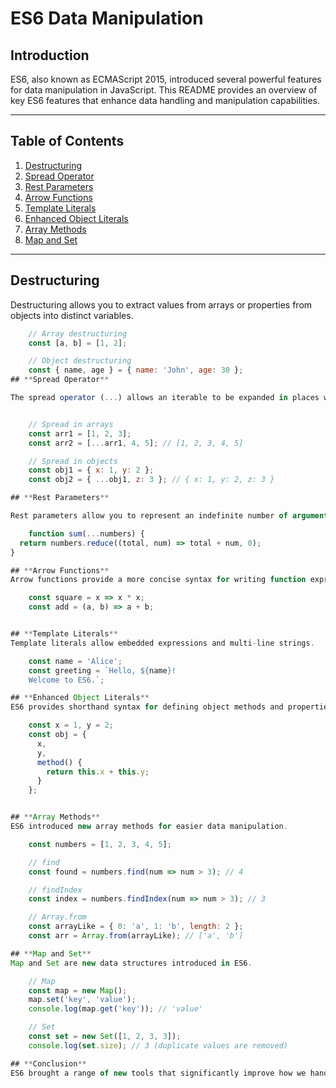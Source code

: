 # **ES6 Data Manipulation**

## **Introduction**
ES6, also known as ECMAScript 2015, introduced several powerful features for data manipulation in JavaScript. This README provides an overview of key ES6 features that enhance data handling and manipulation capabilities.

---

## **Table of Contents**
1. [Destructuring](#destructuring)
2. [Spread Operator](#spread-operator)
3. [Rest Parameters](#rest-parameters)
4. [Arrow Functions](#arrow-functions)
5. [Template Literals](#template-literals)
6. [Enhanced Object Literals](#enhanced-object-literals)
7. [Array Methods](#array-methods)
8. [Map and Set](#map-and-set)

---

## **Destructuring**
Destructuring allows you to extract values from arrays or properties from objects into distinct variables.

```javascript
    // Array destructuring
    const [a, b] = [1, 2];

    // Object destructuring
    const { name, age } = { name: 'John', age: 30 };
## **Spread Operator**  

The spread operator (...) allows an iterable to be expanded in places where zero or more arguments or elements are expected.  


    // Spread in arrays
    const arr1 = [1, 2, 3];
    const arr2 = [...arr1, 4, 5]; // [1, 2, 3, 4, 5]

    // Spread in objects
    const obj1 = { x: 1, y: 2 };
    const obj2 = { ...obj1, z: 3 }; // { x: 1, y: 2, z: 3 }  

## **Rest Parameters**  

Rest parameters allow you to represent an indefinite number of arguments as an array.  

    function sum(...numbers) {
  return numbers.reduce((total, num) => total + num, 0);
}

## **Arrow Functions**  
Arrow functions provide a more concise syntax for writing function expressions.  

    const square = x => x * x;
    const add = (a, b) => a + b;


## **Template Literals**
Template literals allow embedded expressions and multi-line strings.  

    const name = 'Alice';
    const greeting = `Hello, ${name}!
    Welcome to ES6.`;

## **Enhanced Object Literals**  
ES6 provides shorthand syntax for defining object methods and properties.

    const x = 1, y = 2;
    const obj = {
      x,
      y,
      method() {
        return this.x + this.y;
      }
    };


## **Array Methods**  
ES6 introduced new array methods for easier data manipulation.

    const numbers = [1, 2, 3, 4, 5];

    // find
    const found = numbers.find(num => num > 3); // 4

    // findIndex
    const index = numbers.findIndex(num => num > 3); // 3

    // Array.from
    const arrayLike = { 0: 'a', 1: 'b', length: 2 };
    const arr = Array.from(arrayLike); // ['a', 'b']

## **Map and Set**  
Map and Set are new data structures introduced in ES6.  

    // Map
    const map = new Map();
    map.set('key', 'value');
    console.log(map.get('key')); // 'value'

    // Set
    const set = new Set([1, 2, 3, 3]);
    console.log(set.size); // 3 (duplicate values are removed)

## **Conclusion**
ES6 brought a range of new tools that significantly improve how we handle data in JavaScript. From destructuring and spread operators to modern array methods and new data structures like Map and Set, these features make JavaScript code cleaner, more readable, and more efficient.  
